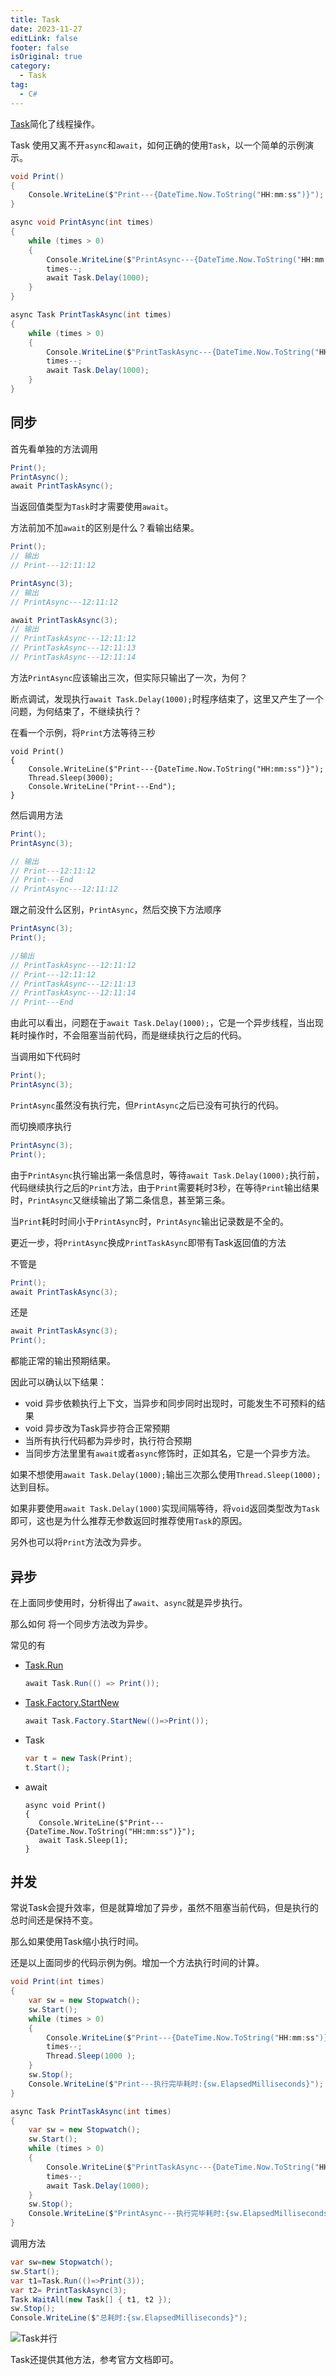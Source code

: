 ```yaml
---
title: Task
date: 2023-11-27
editLink: false
footer: false
isOriginal: true
category:
  - Task
tag:
  - C#
---
```


[Task](https://learn.microsoft.com/zh-cn/dotnet/api/system.threading.tasks.task?view=net-8.0)简化了线程操作。

Task 使用又离不开`async`和`await`，如何正确的使用`Task`，以一个简单的示例演示。

``` cs
void Print()
{
    Console.WriteLine($"Print---{DateTime.Now.ToString("HH:mm:ss")}");
}

async void PrintAsync(int times)
{
    while (times > 0)
    {
        Console.WriteLine($"PrintAsync---{DateTime.Now.ToString("HH:mm:ss")}");
        times--;
        await Task.Delay(1000);
    }
}

async Task PrintTaskAsync(int times)
{
    while (times > 0)
    {
        Console.WriteLine($"PrintTaskAsync---{DateTime.Now.ToString("HH:mm:ss")}");
        times--;
        await Task.Delay(1000);
    }
}
```

## 同步

首先看单独的方法调用

```cs
Print();
PrintAsync();
await PrintTaskAsync();
```

当返回值类型为`Task`时才需要使用`await`。

方法前加不加`await`的区别是什么？看输出结果。

```cs
Print();
// 输出 
// Print---12:11:12
```

```cs
PrintAsync(3);
// 输出 
// PrintAsync---12:11:12
```

```cs
await PrintTaskAsync(3);
// 输出
// PrintTaskAsync---12:11:12
// PrintTaskAsync---12:11:13
// PrintTaskAsync---12:11:14
```

方法`PrintAsync`应该输出三次，但实际只输出了一次，为何？

断点调试，发现执行`await Task.Delay(1000);`时程序结束了，这里又产生了一个问题，为何结束了，不继续执行？

在看一个示例，将`Print`方法等待三秒

```cs{4-5}
void Print()
{
    Console.WriteLine($"Print---{DateTime.Now.ToString("HH:mm:ss")}");
    Thread.Sleep(3000);
    Console.WriteLine("Print---End");
}
```

然后调用方法

```cs
Print();
PrintAsync(3);

// 输出
// Print---12:11:12
// Print---End
// PrintAsync---12:11:12
```

跟之前没什么区别，`PrintAsync`，然后交换下方法顺序

```cs
PrintAsync(3);
Print();

//输出
// PrintTaskAsync---12:11:12
// Print---12:11:12
// PrintTaskAsync---12:11:13
// PrintTaskAsync---12:11:14
// Print---End
```

由此可以看出，问题在于`await Task.Delay(1000);`，它是一个异步线程，当出现耗时操作时，不会阻塞当前代码，而是继续执行之后的代码。

当调用如下代码时

```cs
Print();
PrintAsync(3);
```

`PrintAsync`虽然没有执行完，但`PrintAsync`之后已没有可执行的代码。

而切换顺序执行

```cs
PrintAsync(3);
Print();
```

由于`PrintAsync`执行输出第一条信息时，等待`await Task.Delay(1000);`执行前，代码继续执行之后的`Print`方法，由于`Print`需要耗时3秒，在等待`Print`输出结果时，`PrintAsync`又继续输出了第二条信息，甚至第三条。

当`Print`耗时时间小于`PrintAsync`时，`PrintAsync`输出记录数是不全的。

更近一步，将`PrintAsync`换成`PrintTaskAsync`即带有Task返回值的方法

不管是

```cs
Print();
await PrintTaskAsync(3);
```

还是

```cs
await PrintTaskAsync(3);
Print();
```

都能正常的输出预期结果。

因此可以确认以下结果：

- void 异步依赖执行上下文，当异步和同步同时出现时，可能发生不可预料的结果
- void 异步改为Task异步符合正常预期
- 当所有执行代码都为异步时，执行符合预期
- 当同步方法里里有`await`或者`async`修饰时，正如其名，它是一个异步方法。

如果不想使用`await Task.Delay(1000);`输出三次那么使用`Thread.Sleep(1000);`达到目标。

如果非要使用`await Task.Delay(1000)`实现间隔等待，将`void`返回类型改为`Task`即可，这也是为什么推荐无参数返回时推荐使用`Task`的原因。

另外也可以将`Print`方法改为异步。

## 异步

在上面同步使用时，分析得出了`await`、`async`就是异步执行。

那么如何
将一个同步方法改为异步。

常见的有

- [Task.Run](https://learn.microsoft.com/zh-cn/dotnet/api/system.threading.tasks.task.run?view=net-7.0)

  ```cs
  await Task.Run(() => Print());
  ```

- [Task.Factory.StartNew](https://learn.microsoft.com/zh-cn/dotnet/api/system.threading.tasks.taskfactory.startnew?view=net-6.0)

  ```cs
  await Task.Factory.StartNew(()=>Print());
  ```

- Task

  ```CS
  var t = new Task(Print);
  t.Start();
  ```

- await

  ```cs{4}
  async void Print()
  {
     Console.WriteLine($"Print---{DateTime.Now.ToString("HH:mm:ss")}");
     await Task.Sleep(1);
  }
  ```

## 并发

常说Task会提升效率，但是就算增加了异步，虽然不阻塞当前代码，但是执行的总时间还是保持不变。

那么如果使用Task缩小执行时间。

还是以上面同步的代码示例为例。增加一个方法执行时间的计算。

```cs
void Print(int times)
{
    var sw = new Stopwatch();
    sw.Start();
    while (times > 0)
    {
        Console.WriteLine($"Print---{DateTime.Now.ToString("HH:mm:ss")}");
        times--;
        Thread.Sleep(1000 );
    }
    sw.Stop();
    Console.WriteLine($"Print---执行完毕耗时:{sw.ElapsedMilliseconds}");
}

async Task PrintTaskAsync(int times)
{
    var sw = new Stopwatch();
    sw.Start();
    while (times > 0)
    {
        Console.WriteLine($"PrintTaskAsync---{DateTime.Now.ToString("HH:mm:ss")}");
        times--;
        await Task.Delay(1000);
    }
    sw.Stop();
    Console.WriteLine($"PrintAsync---执行完毕耗时:{sw.ElapsedMilliseconds}");
}
```

调用方法

```cs
var sw=new Stopwatch();
sw.Start();
var t1=Task.Run(()=>Print(3));
var t2= PrintTaskAsync(3);
Task.WaitAll(new Task[] { t1, t2 });
sw.Stop();
Console.WriteLine($"总耗时:{sw.ElapsedMilliseconds}");
```

![Task并行](https://image.ilyl.life:8443/dotnet/task.gif)

Task还提供其他方法，参考官方文档即可。
